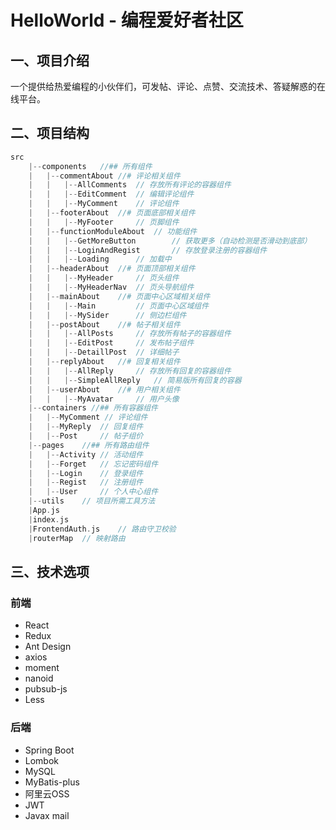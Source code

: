 # HelloWorld - 编程爱好者社区

## 一、项目介绍

一个提供给热爱编程的小伙伴们，可发帖、评论、点赞、交流技术、答疑解惑的在线平台。

## 二、项目结构

```c
src
	|--components	//## 所有组件
    |	|--commentAbout	//# 评论相关组件
    |	|	|--AllComments	// 存放所有评论的容器组件
    |	|	|--EditComment	// 编辑评论组件
    |	|	|--MyComment	// 评论组件
    |	|--footerAbout	//# 页面底部相关组件
    |	|	|--MyFooter		// 页脚组件
    |	|--functionModuleAbout	// 功能组件
    |	|	|--GetMoreButton		// 获取更多（自动检测是否滑动到底部）
    |	|	|--LoginAndRegist		// 存放登录注册的容器组件
    |	|	|--Loading		// 加载中
    |	|--headerAbout	//# 页面顶部相关组件
    |	|	|--MyHeader		// 页头组件
    |	|	|--MyHeaderNav	// 页头导航组件
    |	|--mainAbout	//# 页面中心区域相关组件
    |	|	|--Main			// 页面中心区域组件
    |	|	|--MySider		// 侧边栏组件
    |	|--postAbout	//# 帖子相关组件
    |	|	|--AllPosts		// 存放所有帖子的容器组件
    |	|	|--EditPost		// 发布帖子组件
    |	|	|--DetaillPost	// 详细帖子
    |	|--replyAbout	//# 回复相关组件
    |	|	|--AllReply		// 存放所有回复的容器组件
    |	|	|--SimpleAllReply	// 简易版所有回复的容器
    |	|--userAbout	//# 用户相关组件
    |	|	|--MyAvatar		// 用户头像
    |--containers //## 所有容器组件
    |	|--MyComment // 评论组件
    |	|--MyReply	// 回复组件
    |	|--Post		// 帖子组价
  	|--pages	//## 所有路由组件
    |	|--Activity	// 活动组件
    |	|--Forget	// 忘记密码组件
    |	|--Login	// 登录组件
    |	|--Regist	// 注册组件
    |	|--User		// 个人中心组件
  	|--utils	// 项目所需工具方法
  	|App.js
  	|index.js
    |FrontendAuth.js	// 路由守卫校验
    |routerMap	// 映射路由
```

## 三、技术选项

### 前端

- React
- Redux
- Ant Design
- axios
- moment
- nanoid
- pubsub-js
- Less

### 后端

- Spring Boot
- Lombok
- MySQL
- MyBatis-plus
- 阿里云OSS
- JWT
- Javax mail
